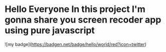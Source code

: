 # Hello Everyone In this project I'm gonna share you screen recoder app using pure javascript



!\[my badge\](https://badgen.net/badge/hello/world/red?icon=twitter)